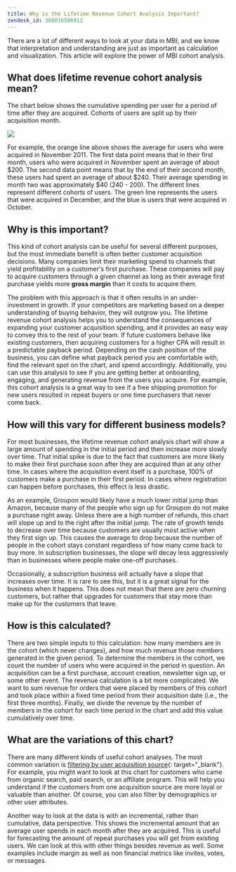 ```yaml
---
title: Why is the Lifetime Revenue Cohort Analysis Important?
zendesk_id: 360016506912
---
```


There are a lot of different ways to look at your data in MBI, and we know that interpretation and understanding are just as important as calculation and visualization. This article will explore the power of MBI cohort analysis.

## What does lifetime revenue cohort analysis mean?

The chart below shows the cumulative spending per user for a period of time after they are acquired. Cohorts of users are split up by their acquisition month.

![](https://lh4.googleusercontent.com/cU6evjjbCpSZ52CVMSDqSObnSx3yQ4ba1z2rmo7t9lCWd3JHu99UMLp06tla8HQ4HdV1Kql2_5Tl_KjKFy8oAErsTUEFzq6bk12uscnep0BRP5FPfYDe)<!--{: width="575px;"}-->

For example, the orange line above shows the average for users who were acquired in November 2011. The first data point means that in their first month, users who were acquired in November spent an average of about $200. The second data point means that by the end of their second month, these users had spent an average of about $240. Their average spending in month two was approximately $40 (240 - 200). The different lines represent different cohorts of users. The green line represents the users that were acquired in December, and the blue is users that were acquired in October.

## Why is this important?

This kind of cohort analysis can be useful for several different purposes, but the most immediate benefit is often better customer acquisition decisions. Many companies limit their marketing spend to channels that yield profitability on a customer's first purchase. These companies will pay to acquire customers through a given channel as long as their average first purchase yields more **gross margin** than it costs to acquire them.

The problem with this approach is that it often results in an under-investment in growth. If your competitors are marketing based on a deeper understanding of buying behavior, they will outgrow you. The lifetime revenue cohort analysis helps you to understand the consequences of expanding your customer acquisition spending, and it provides an easy way to convey this to the rest of your team. If future customers behave like existing customers, then acquiring customers for a higher CPA will result in a predictable payback period. Depending on the cash position of the business, you can define what payback period you are comfortable with, find the relevant spot on the chart, and spend accordingly. Additionally, you can use this analysis to see if you are getting better at onboarding, engaging, and generating revenue from the users you acquire.  For example, this cohort analysis is a great way to see if a free shipping promotion for new users resulted in repeat buyers or one time purchasers
that never come back.

## How will this vary for different business models?

For most businesses, the lifetime revenue cohort analysis chart will show a large amount of spending in the initial period and then increase more slowly over time. That initial spike is due to the fact that customers are more likely to make their first purchase soon after they are acquired than at any other time. In cases where the acquisition event itself is a purchase, 100% of customers make a purchase in their first period. In cases where registration can happen before purchases, this effect is less drastic.

As an example, Groupon would likely have a much lower initial jump than Amazon, because many of the people who sign up for Groupon do not make a purchase right away. Unless there are a high number of refunds, this chart will slope up and to the right after the initial jump. The rate of growth tends to decrease over time because customers are usually most active when they first sign up. This causes the average to drop because the number of people in the cohort stays constant regardless of how many come back to buy more. In subscription businesses, the slope will decay less aggressively than in businesses where people make one-off purchases.

Occasionally, a subscription business will actually have a slope that increases over time. It is rare to see this, but it is a great signal for the business when it happens. This does not mean that there are zero churning customers, but rather that upgrades for customers that stay more than make up for the customers that leave.

## How is this calculated?

There are two simple inputs to this calculation: how many members are in the cohort (which never changes), and how much revenue those members generated in the given period. To determine the members in the cohort, we count the number of users who were acquired in the period in question. An acquisition can be a first purchase, account creation, newsletter sign up, or some other event. The revenue calculation is a bit more complicated. We want to sum revenue for orders that were placed by members of this cohort and took place within a fixed time period from their acquisition date (i.e., the first three months). Finally, we divide the revenue by the number of members in the cohort for each time period in the chart and add this value cumulatively over time.

## What are the variations of this chart?

There are many different kinds of useful cohort analyses.  The most common variation is [filtering by user acquisition source](../analysis/most-value-source-channel.md){: target="_blank"}. For example, you might want to look at this chart for customers who came from organic search, paid search, or an affiliate program. This will help you understand if the customers from one acquisition source are more loyal or valuable than another. Of course, you can also filter by demographics or other user attributes.

Another way to look at the data is with an incremental, rather than cumulative, data perspective.  This shows the incremental amount that an average user spends in each month after they are acquired.  This is useful for forecasting the amount of repeat purchases you will get from existing users. We can look at this with other things besides revenue as well.  Some examples include margin as well as non financial metrics like invites, votes, or messages.
